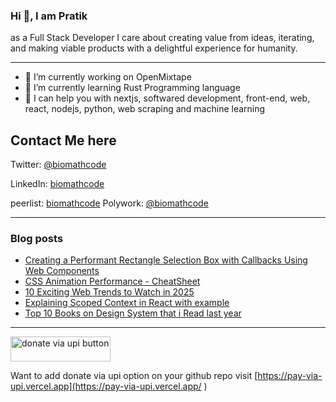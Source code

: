 

  
<h3> Hi 👋, I am Pratik </h3>
<p>

 as a Full Stack Developer I care about creating value from ideas, iterating, and
making viable products with a delightful experience for humanity.
</p>

---
  

- 🔭 I’m currently working on OpenMixtape
- 🌱 I’m currently learning Rust Programming language
- 🤔 I can help you with nextjs, softwared development, front-end, web, react, nodejs, python, web scraping and machine learning



## Contact Me here 


Twitter: [@biomathcode](https://twitter.com/biomathcode)

LinkedIn: [biomathcode](https://www.linkedin.com/in/biomathcode/)

peerlist: [biomathcode](https://www.peerlist.io/biomathcode)
Polywork: [@biomathcode](https://polywork.com/biomathcode) 



<hr>

### Blog posts

<!-- BLOG-POST-LIST:START -->
- [Creating a Performant Rectangle Selection Box with Callbacks Using Web Components](https://dev.to/biomathcode/creating-a-performant-rectangle-selection-box-with-callbacks-using-web-components-b4)
- [CSS Animation Performance - CheatSheet](https://dev.to/biomathcode/css-animation-performance-cheatsheet-3g70)
- [10 Exciting Web Trends to Watch in 2025](https://dev.to/biomathcode/10-exciting-web-trends-to-watch-in-2025-2cpk)
- [Explaining Scoped Context in React with example](https://dev.to/biomathcode/explaining-scoped-context-in-react-with-example-2371)
- [Top 10 Books on Design System that i Read last year](https://dev.to/biomathcode/top-10-books-on-design-system-that-i-read-last-year-3n7i)
<!-- BLOG-POST-LIST:END -->






<hr>

<a href="https://donate-via-upi-website.vercel.app/pratiksharma@boi?pn=Pratik%20Sharma&amount_list=10,20,50,100" target="_blank" ><img style="width:160px !important; height: 40px !important" src="https://pay-via-upi.vercel.app/default-purple.png" alt="donate via upi button"></a> 


Want to add donate via upi option on your github repo visit [https://pay-via-upi.vercel.app](https://pay-via-upi.vercel.app/ )

